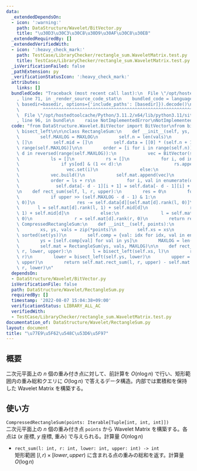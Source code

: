 ```yaml
---
data:
  _extendedDependsOn:
  - icon: ':warning:'
    path: DataStructure/Wavelet/BitVector.py
    title: "\u30D3\u30C3\u30C8\u30D9\u30AF\u30C8\u30EB"
  _extendedRequiredBy: []
  _extendedVerifiedWith:
  - icon: ':heavy_check_mark:'
    path: TestCase/LibraryChecker/rectangle_sum.WaveletMatrix.test.py
    title: TestCase/LibraryChecker/rectangle_sum.WaveletMatrix.test.py
  _isVerificationFailed: false
  _pathExtension: py
  _verificationStatusIcon: ':heavy_check_mark:'
  attributes:
    links: []
  bundledCode: "Traceback (most recent call last):\n  File \"/opt/hostedtoolcache/Python/3.11.2/x64/lib/python3.11/site-packages/onlinejudge_verify/documentation/build.py\"\
    , line 71, in _render_source_code_stat\n    bundled_code = language.bundle(stat.path,\
    \ basedir=basedir, options={'include_paths': [basedir]}).decode()\n          \
    \         ^^^^^^^^^^^^^^^^^^^^^^^^^^^^^^^^^^^^^^^^^^^^^^^^^^^^^^^^^^^^^^^^^^^^^^^^^^^^^^^^^\n\
    \  File \"/opt/hostedtoolcache/Python/3.11.2/x64/lib/python3.11/site-packages/onlinejudge_verify/languages/python.py\"\
    , line 96, in bundle\n    raise NotImplementedError\nNotImplementedError\n"
  code: "from DataStructure.Wavelet.BitVector import BitVector\nfrom bisect import\
    \ bisect_left\n\n\nclass RectangleSum:\n    def __init__(self, ys, vals, MAXLOG=32):\n\
    \        self.MAXLOG = MAXLOG\n        self.n = len(vals)\n        self.mat =\
    \ []\n        self.mid = []\n        self.data = [[0] * (self.n + 1) for i in\
    \ range(self.MAXLOG)]\n\n        order = [i for i in range(self.n)]\n        for\
    \ d in reversed(range(self.MAXLOG)):\n            vec = BitVector(self.n + 1)\n\
    \            ls = []\n            rs = []\n            for i, od in enumerate(order):\n\
    \                if ys[od] & (1 << d):\n                    rs.append(od)\n  \
    \                  vec.set(i)\n                else:\n                    ls.append(od)\n\
    \            vec.build()\n            self.mat.append(vec)\n            self.mid.append(len(ls))\n\
    \            order = ls + rs\n            for i, val in enumerate(order):\n  \
    \              self.data[- d - 1][i + 1] = self.data[- d - 1][i] + vals[val]\n\
    \n    def rect_sum(self, l, r, upper):\n        res = 0\n        for d in range(self.MAXLOG):\n\
    \            if upper >> (self.MAXLOG - d - 1) & 1:\n                res += self.data[d][self.mat[d].rank(r,\
    \ 0)]\n                res -= self.data[d][self.mat[d].rank(l, 0)]\n         \
    \       l = self.mat[d].rank(l, 1) + self.mid[d]\n                r = self.mat[d].rank(r,\
    \ 1) + self.mid[d]\n            else:\n                l = self.mat[d].rank(l,\
    \ 0)\n                r = self.mat[d].rank(r, 0)\n        return res\n\n\nclass\
    \ CompressedRectangleSum:\n    def __init__(self, points):\n        points = sorted(points)\n\
    \        xs, ys, vals = zip(*points)\n        self.xs = xs\n        self.ys =\
    \ sorted(set(ys))\n        self.comp = {val: idx for idx, val in enumerate(self.ys)}\n\
    \        ys = [self.comp[val] for val in ys]\n        MAXLOG = len(self.ys).bit_length()\n\
    \        self.mat = RectangleSum(ys, vals, MAXLOG)\n\n    def rect_sum(self, l,\
    \ r, lower, upper):\n        l = bisect_left(self.xs, l)\n        r = bisect_left(self.xs,\
    \ r)\n        lower = bisect_left(self.ys, lower)\n        upper = bisect_left(self.ys,\
    \ upper)\n        return self.mat.rect_sum(l, r, upper) - self.mat.rect_sum(l,\
    \ r, lower)\n"
  dependsOn:
  - DataStructure/Wavelet/BitVector.py
  isVerificationFile: false
  path: DataStructure/Wavelet/RectangleSum.py
  requiredBy: []
  timestamp: '2022-08-07 15:04:38+09:00'
  verificationStatus: LIBRARY_ALL_AC
  verifiedWith:
  - TestCase/LibraryChecker/rectangle_sum.WaveletMatrix.test.py
documentation_of: DataStructure/Wavelet/RectangleSum.py
layout: document
title: "\u77E9\u5F62\u548C\u53D6\u5F97"
---
```

## 概要
二次元平面上の $n$ 個の重み付き点に対して、前計算を $O(n \log n)$ で行い、矩形範囲内の重み総和クエリに $O(\log n)$ で答えるデータ構造。内部では累積和を保持した Wavelet Matrix を構築する。

## 使い方
`CompressedRectangleSum(points: Iterable[Tuple[int, int, int]])`  
二次元平面上の $n$ 個の重み付き点 `points` から Wavelet Matrix を構築する。各点は ($x$ 座標, $y$ 座標, 重み) で与えられる。計算量 $O(n \log n)$

- `rect_sum(l: int, r: int, lower: int, upper: int) -> int`  
矩形範囲 $\lbrack l, r) × \lbrack lower, upper)$ に含まれる点の重みの総和を返す。計算量 $O(\log n)$
